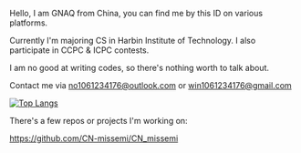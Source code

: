Hello, I am GNAQ from China, you can find me by this ID on various platforms.

Currently I'm majoring CS in Harbin Institute of Technology. I also participate in CCPC & ICPC contests.

I am no good at writing codes, so there's nothing worth to talk about.

Contact me via no1061234176@outlook.com or win1061234176@gmail.com

[![Top Langs](https://github-readme-stats.vercel.app/api/top-langs/?username=anuraghazra&layout=compact&langs_count=8)](https://github.com/anuraghazra/github-readme-stats)

There's a few repos or projects I'm working on:

https://github.com/CN-missemi/CN_missemi



<!--
**GNAQ/GNAQ** is a ✨ _special_ ✨ repository because its `README.md` (this file) appears on your GitHub profile.

Here are some ideas to get you started:

- 🔭 I’m currently working on ...
- 🌱 I’m currently learning ...
- 👯 I’m looking to collaborate on ...
- 🤔 I’m looking for help with ...
- 💬 Ask me about ...
- 📫 How to reach me: ...
- 😄 Pronouns: ...
- ⚡ Fun fact: ...
-->
